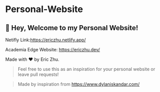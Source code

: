 # Personal-Website
## 👋 Hey, Welcome to my Personal Website!

Netifly Link:https://ericzhu.netlify.app/

Academia Edge Website: https://ericzhu.dev/

Made with ❤️ by Eric Zhu.
> Feel free to use this as an inspiration for your personal website or leave pull requests!

>Made by inspiration from https://www.dylaniskandar.com/




